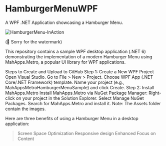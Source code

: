 # HamburgerMenuWPF
A WPF .NET Application showcasing a Hamburger Menu.

![HamburgerMenu-InAction](https://github.com/sonia-devprose/HamburgerMenuWPF/assets/161012720/7341bce4-e776-40a1-b1c1-abf5aa01016a)

(🤔 Sorry for the watermark)

This repository contains a sample WPF desktop application (.NET 6) demonstrating the implementation of a modern Hamburger Menu using MahApps.Metro, a popular UI library for WPF applications.

Steps to Create and Upload to GitHub
Step 1: Create a New WPF Project
Open Visual Studio.
Go to File > New > Project.
Choose WPF App (.NET Core/.NET Framework) template.
Name your project (e.g., MahAppsMetroHamburgerMenuSample) and click Create.
Step 2: Install MahApps.Metro
Install MahApps.Metro via NuGet Package Manager:
Right-click on your project in the Solution Explorer.
Select Manage NuGet Packages.
Search for MahApps.Metro and install it.
Note: The Assets folder contain the images.

Here are three benefits of using a Hamburger Menu in a desktop application:

> Screen Space Optimization
> Responsive design
> Enhanced Focus on Content
